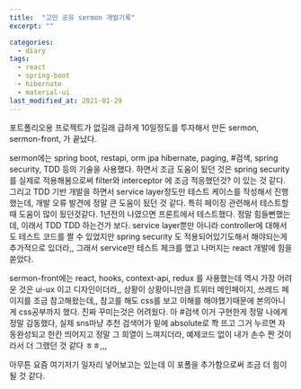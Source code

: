```yaml
---
title:  "고민 공유 sermon 개발기록"
excerpt: ""

categories:
  - diary
tags:
  - react
  - spring-boot
  - hibernate
  - material-ui
last_modified_at: 2021-01-29
---
```


포트폴리오용 프로젝트가 없길래 급하게 10일정도를 투자해서 만든 
sermon, sermon-front, 가 끝났다.

sermon에는 spring boot, restapi, orm jpa hibernate, paging, #검색, spring security, TDD 등의 기술을 사용했다.
하면서 조금 도움이 됬던 것은 spring security를 실제로 적용해봄으로써 filter와 interceptor 에 조금 적응했던것? 이 있는 것 같다.
그리고 TDD 기반 개발을 하면서 service layer정도만 테스트 케이스를 작성해서 진행했는데, 개발 오류 발견에 정말 큰 도움이 됬던 것 같다.
특히 페이징 관련해서 테스트할때 도움이 많이 됬던것같다. 1년전의 나였으면 프론트에서 테스트했다. 정말 힘들뻔했는데, 이래서 TDD TDD 하는건가 보다.
service layer뿐만 아니라 controller에 대해서도 테스트 코드를 짤 수 있었지만 spring security 도 적용되어있기도해서 해야되는게 추가적으로 있더라,, 
그래서 service만 테스트 체크를 했고 나머지는 react 개발에 힘을 쏟았다.

sermon-front에는 react, hooks, context-api, redux 를 사용했는데 역시 가장 어려운 것은 ui-ux 이고 디자인이더라,,
상황이 상황이니만큼 트위터 메인페이지, 쓰레드 페이지를 조금 참고해왔는데,, 참고를 해도 css를 보고 이해를 해야했기때문에
본의아니게 css공부까지 했다. 진짜 꾸미는것은 어려웠다.
아 #검색 이거 구현한게 정말 나에게 정말 감동했다, 실제 sns마냥 추천 검색어가 밑에 absolute로 쫙 뜨고 그거 누르면 자동완성되고 한칸 띄어지고 
정말 그 희열이 느껴지더라, 예제코드 없이 내가 손수 짠 것이라서 더 그랬던 것 같다 ㅎㅎ,,,

아무튼 요즘 여기저기 일자리 넣어보고는 있는데 이 포폴을 추가함으로써 조금 더 힘이 될 것 같다.




